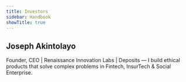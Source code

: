 ```yaml
---
title: Investors
sidebar: Handbook
showTitle: true
---
```


## Joseph Akintolayo

Founder, CEO | Renaissance Innovation Labs | Deposits —
I build ethical products that solve complex problems in Fintech, InsurTech & Social Enterprise.
